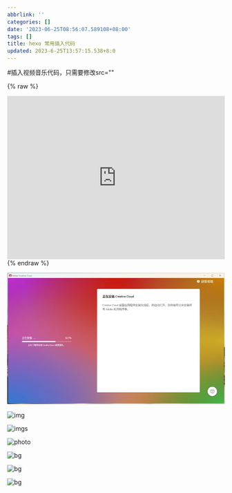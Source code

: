 ```yaml
---
abbrlink: ''
categories: []
date: '2023-06-25T08:56:07.589108+08:00'
tags: []
title: hexo 常用插入代码
updated: 2023-6-25T13:57:15.538+8:0
---
```

#插入视频音乐代码，只需要修改src=""

{% raw %}

<div style="position: relative; width: 100%; height: 0; padding-bottom: 75%;"><iframe 
src="https://www.bilibili.com/video/BV13u411o7UU/?share_source=copy_web&vd_source=84a588f3376c1d624d2ba365661e6abc" scrolling="no" border="0" 
frameborder="no" framespacing="0" allowfullscreen="true" style="position: absolute; width: 100%; 
height: 100%; left: 0; top: 0;"> </iframe></div>
{% endraw %}

![1](/source/img/photoshopbata.png)

![img](https://img.99shopla.com/ph.png)

![imgs](https://img.99shopla.com/ai.jpg)

![photo](https://img.99shopla.com/1122.png)

![bg](https://bg.99shopla.com/bg.png)

![bg](https://bg.99shopla.com/fm.png)

![bg](https://bg.99shopla.com/my.png)
